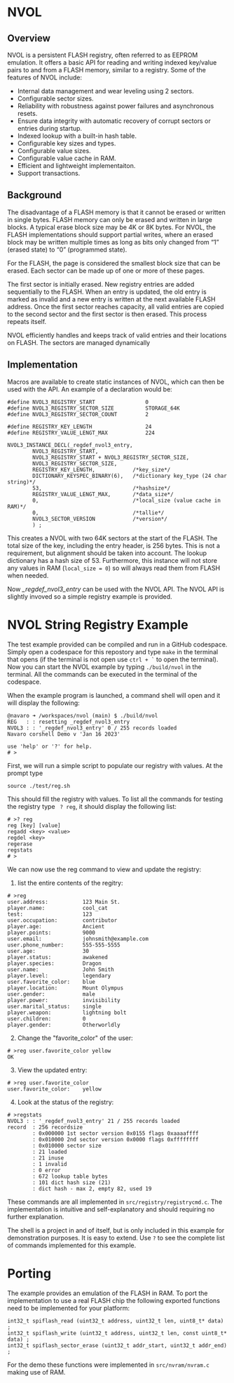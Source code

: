 # NVOL
## Overview
NVOL is a persistent FLASH registry, often referred to as EEPROM emulation. It offers a basic API for reading and writing indexed key/value pairs to and from a FLASH memory, similar to a registry. Some of the features of NVOL include:


- Internal data management and wear leveling using 2 sectors.
- Configurable sector sizes.
- Reliability with robustness against power failures and asynchronous resets.
- Ensure data integrity with automatic recovery of corrupt sectors or entries during startup.
- Indexed lookup with a built-in hash table.
- Configurable key sizes and types.
- Configurable value sizes.
- Configurable value cache in RAM.
- Efficient and lightweight implementaiton.
- Support transactions.


## Background
The disadvantage of a FLASH memory is that it cannot be erased or written in single bytes. FLASH memory can only be erased and written in large blocks. A typical erase
block size may be 4K or 8K bytes. For NVOL, the FLASH implementations should support partial writes, where an erased block may be written multiple times as long as bits only changed from “1” (erased state) to “0” (programmed state).

For the FLASH, the page is considered the smallest block size that can be erased. Each sector can be made up of one or more of these pages.

The first sector is initially erased. New registry entries are added sequentially to the FLASH. When an entry is updated, the old entry is marked as invalid and a new entry is written at the next available FLASH address. Once the first sector reaches capacity, all valid entries are copied to the second sector and the first sector is then erased. This process repeats itself.

NVOL efficiently handles and keeps track of valid entries and their locations on FLASH. The sectors are managed dynamically

## Implementation

Macros are available to create static instances of NVOL, which can then be used with the API. An example of a declaration would be:
```
#define NVOL3_REGISTRY_START                0
#define NVOL3_REGISTRY_SECTOR_SIZE          STORAGE_64K
#define NVOL3_REGISTRY_SECTOR_COUNT         2

#define REGISTRY_KEY_LENGTH                 24
#define REGISTRY_VALUE_LENGT_MAX            224

NVOL3_INSTANCE_DECL(_regdef_nvol3_entry,
        NVOL3_REGISTRY_START,
        NVOL3_REGISTRY_START + NVOL3_REGISTRY_SECTOR_SIZE,
        NVOL3_REGISTRY_SECTOR_SIZE,
        REGISTRY_KEY_LENGTH,            /*key_size*/
        DICTIONARY_KEYSPEC_BINARY(6),   /*dictionary key_type (24 char string)*/
        53,                             /*hashsize*/
        REGISTRY_VALUE_LENGT_MAX,       /*data_size*/
        0,                              /*local_size (value cache in RAM)*/
        0,                              /*tallie*/
        NVOL3_SECTOR_VERSION            /*version*/
        ) ;
```


This creates a NVOL with two 64K sectors at the start of the FLASH. The total size of the key, including the entry header, is 256 bytes. This is not a requirement, but alignment should be taken into account. The lookup dictionary has a hash size of 53. Furthermore, this instance will not store any values in RAM (```local_size = 0```) so will always read them from FLASH when needed.

Now *_regdef_nvol3_entry* can be used with the NVOL API. The NVOL API is slightly invoved so a simple registry example is provided.

# NVOL String Registry Example

The test example provided can be compiled and run in a GitHub codespace. Simply open a codespace for this repostory and type ```make``` in the terminal that opens (if the terminal is not open use ``` ctrl + ` ``` to open the terminal). Now you can start the NVOL example by typing ```./build/nvol``` in the terminal. All the commands can be executed in the terminal of the codespace.

When the example program is launched, a command shell will open and it will display the following:
```
@navaro ➜ /workspaces/nvol (main) $ ./build/nvol 
REG   : : resetting _regdef_nvol3_entry
NVOL3 : : '_regdef_nvol3_entry' 0 / 255 records loaded
Navaro corshell Demo v 'Jan 16 2023'

use 'help' or '?' for help.
# >
```

First, we will run a simple script to populate our registry with values. At the prompt type 
```
source ./test/reg.sh
```

This should fill the registry with values. To list all the commands for testing the registry type ``` ? reg```, it should display the following list:

```
# >? reg
reg [key] [value]
regadd <key> <value>
regdel <key>
regerase 
regstats 
# >
```

We can now use the reg command to view and update the registry:

1. list the entire contents of the regitry:
```
# >reg
user.address:           123 Main St.
player.name:            cool_cat
test:                   123
user.occupation:        contributor
player.age:             Ancient
player.points:          9000
user.email:             johnsmith@example.com
user.phone_number:      555-555-5555
user.age:               30
player.status:          awakened
player.species:         Dragon
user.name:              John Smith
player.level:           legendary
user.favorite_color:    blue
player.location:        Mount Olympus
user.gender:            male
player.power:           invisibility
user.marital_status:    single
player.weapon:          lightning bolt
user.children:          0
player.gender:          Otherworldly
```

2. Change the "favorite_color" of the user:
```
# >reg user.favorite_color yellow
OK
```

3. View the updated entry:
```
# >reg user.favorite_color
user.favorite_color:    yellow
```

4. Look at the status of the registry:
```
# >regstats
NVOL3 : : '_regdef_nvol3_entry' 21 / 255 records loaded
record  : 256 recordsize
        : 0x000000 1st sector version 0x0155 flags 0xaaaaffff
        : 0x010000 2nd sector version 0x0000 flags 0xffffffff
        : 0x010000 sector size
        : 21 loaded
        : 21 inuse
        : 1 invalid
        : 0 error
        : 672 lookup table bytes
        : 101 dict hash size (21)
        : dict hash - max 2, empty 82, used 19
```

These commands are all implemented in ```src/registry/registrycmd.c```. The implementation is intuitive and self-explanatory and should requiring no further explanation.

The shell is a project in and of itself, but is only included in this example for demonstration purposes. It is easy to extend. Use ```?``` to see the complete list of commands implemented for this example.

# Porting

The example provides an emulation of the FLASH in RAM. To port the implementation to use a real FLASH chip the following exported functions need to be implemented for your platform:

```
int32_t spiflash_read (uint32_t address, uint32_t len, uint8_t* data) ;
int32_t spiflash_write (uint32_t address, uint32_t len, const uint8_t* data) ;
int32_t spiflash_sector_erase (uint32_t addr_start, uint32_t addr_end) ;
```


For the demo these functions were implemented in ```src/nvram/nvram.c``` making use of RAM.
